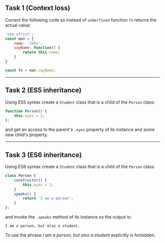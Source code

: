 ## Task 1 (Context loss)

Correct the following code so instead of `underfined` function `fn` returns the actual value:
```javascript
'use strict';
const man = {
    name: 'John',
    sayName: function() {
        return this.name;
    }
}

const fn = man.sayName;
```

***
## Task 2 (ES5 inheritance)

Using ES5 syntax create a `Student` class that is a child of the `Person` class:
```javascript
function Person() {
    this.eyes = 2;
};
```
and get an access to the parent's `.eyes` property of its instance and some new child's property.

***
## Task 3 (ES6 inheritance)

Using ES6 syntax create a `Student` class that is a child of the `Person` class: 
```javascript
class Person {
    constructor() {
        this.eyes = 2;
    }
    speaks() {
        return 'I am a person';
    }
};
```
and invoke the `.speaks` method of its instance so the output is:

    I am a person, but also a student.

To use the phrase _I am a person, but also a student_ explicitly is forbidden.
